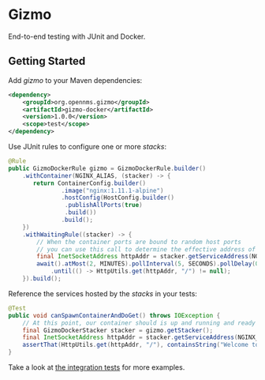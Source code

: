 Gizmo
=====

End-to-end testing with JUnit and Docker.

Getting Started
---------------

Add *gizmo* to your Maven dependencies:

```xml
<dependency>
    <groupId>org.opennms.gizmo</groupId>
    <artifactId>gizmo-docker</artifactId>
    <version>1.0.0</version>
    <scope>test</scope>
</dependency>
```

Use JUnit rules to configure one or more *stacks*:

```java
@Rule
public GizmoDockerRule gizmo = GizmoDockerRule.builder()
    .withContainer(NGINX_ALIAS, (stacker) -> {
       return ContainerConfig.builder()
               .image("nginx:1.11.1-alpine")
               .hostConfig(HostConfig.builder()
                .publishAllPorts(true)
                .build())
               .build();
    })
    .withWaitingRule((stacker) -> {
        // When the container ports are bound to random host ports
        // you can use this call to determine the effective address of the service
        final InetSocketAddress httpAddr = stacker.getServiceAddress(NGINX_ALIAS, 80);
        await().atMost(2, MINUTES).pollInterval(5, SECONDS).pollDelay(0, SECONDS)
            .until(() -> HttpUtils.get(httpAddr, "/") != null);
    }).build();
```

Reference the services hosted by the *stacks* in your tests:

```java
@Test
public void canSpawnContainerAndDoGet() throws IOException {
    // At this point, our container should is up and running and ready to answer requests
    final GizmoDockerStacker stacker = gizmo.getStacker();
    final InetSocketAddress httpAddr = stacker.getServiceAddress(NGINX_ALIAS, 80);
    assertThat(HttpUtils.get(httpAddr, "/"), containsString("Welcome to nginx!"));
}
```

Take a look at [the integration tests][1] for more examples.

 [1]: https://github.com/j-white/gizmo/tree/master/docker/src/test/java/org/opennms/gizmo/docker




